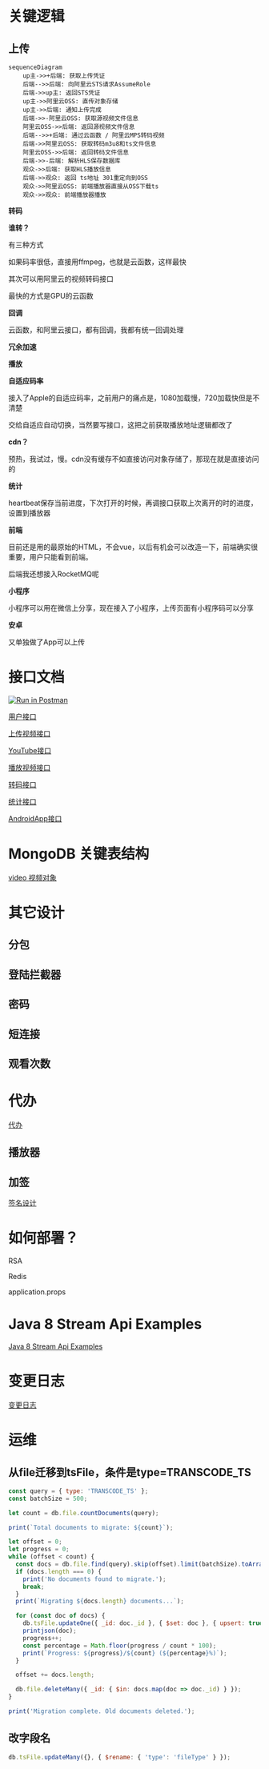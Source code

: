 # 关键逻辑

## 上传

```mermaid
sequenceDiagram
    up主->>+后端: 获取上传凭证
    后端-->>后端: 向阿里云STS请求AssumeRole
    后端->>up主: 返回STS凭证
    up主->>阿里云OSS: 直传对象存储
    up主->>后端: 通知上传完成
    后端->>-阿里云OSS: 获取源视频文件信息
    阿里云OSS->>后端: 返回源视频文件信息
    后端-->>+后端: 通过云函数 / 阿里云MPS转码视频
    后端->>阿里云OSS: 获取转码m3u8和ts文件信息
    阿里云OSS->>后端: 返回转码文件信息
    后端->>-后端: 解析HLS保存数据库
    观众->>后端: 获取HLS播放信息
    后端->>观众: 返回 ts地址 301重定向到OSS
    观众->>阿里云OSS: 前端播放器直接从OSS下载ts
    观众->>观众: 前端播放器播放
```







**转码**

**谁转？**

有三种方式

如果码率很低，直接用ffmpeg，也就是云函数，这样最快

其次可以用阿里云的视频转码接口

最快的方式是GPU的云函数

**回调**

云函数，和阿里云接口，都有回调，我都有统一回调处理

**冗余加速**



**播放**

**自适应码率**

接入了Apple的自适应码率，之前用户的痛点是，1080加载慢，720加载快但是不清楚

交给自适应自动切换，当然要写接口，这把之前获取播放地址逻辑都改了

**cdn？**

预热，我试过，慢。cdn没有缓存不如直接访问对象存储了，那现在就是直接访问的

**统计**

heartbeat保存当前进度，下次打开的时候，再调接口获取上次离开的时的进度，设置到播放器

**前端**

目前还是用的最原始的HTML，不会vue，以后有机会可以改造一下，前端确实很重要，用户只能看到前端。

后端我还想接入RocketMQ呢

**小程序**

小程序可以用在微信上分享，现在接入了小程序，上传页面有小程序码可以分享

**安卓**

又单独做了App可以上传

# 接口文档

[![Run in Postman](https://run.pstmn.io/button.svg)](https://app.getpostman.com/run-collection/dced8657344813ee3fbc?action=collection%2Fimport)

[用户接口](docs/api/user/api-user.md)

[上传视频接口](docs/api/video/api-video.md)

[YouTube接口](docs/api/youtube/api-youtube.md)

[播放视频接口](docs/api/play/api-play.md)

[转码接口](docs/api/transcode/api-transcode.md)

[统计接口](docs/api/statistics/api-statistics.md)

[AndroidApp接口](docs/api/app/api-app.md)

# MongoDB 关键表结构

[video 视频对象](docs/mongodb/video.md)

# 其它设计

## 分包

## 登陆拦截器

## 密码

## 短连接

## 观看次数

# 代办
[代办](docs/todo/todo-list.md)

## 播放器

## 加签
[签名设计](docs/design/sign/sign.md)

# 如何部署？

RSA

Redis

application.props

# Java 8 Stream Api Examples
[Java 8 Stream Api Examples](docs/java8-stream-examples/java8-stream-examples.md)

# 变更日志
[变更日志](docs/changes/changes.md)

# 运维
## 从file迁移到tsFile，条件是type=TRANSCODE_TS
```js
const query = { type: 'TRANSCODE_TS' };
const batchSize = 500;

let count = db.file.countDocuments(query);

print(`Total documents to migrate: ${count}`);

let offset = 0;
let progress = 0;
while (offset < count) {
  const docs = db.file.find(query).skip(offset).limit(batchSize).toArray();
  if (docs.length === 0) {
    print('No documents found to migrate.');
    break;
  }
  print(`Migrating ${docs.length} documents...`);

  for (const doc of docs) {
    db.tsFile.updateOne({ _id: doc._id }, { $set: doc }, { upsert: true });
    printjson(doc);
    progress++;
    const percentage = Math.floor(progress / count * 100);
    print(`Progress: ${progress}/${count} (${percentage}%)`);
  }

  offset += docs.length;

  db.file.deleteMany({ _id: { $in: docs.map(doc => doc._id) } });
}

print('Migration complete. Old documents deleted.');

```
## 改字段名
```js
db.tsFile.updateMany({}, { $rename: { 'type': 'fileType' } });

```